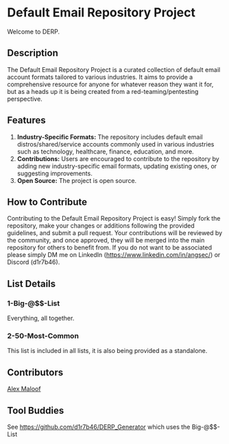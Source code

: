 # Default Email Repository Project
Welcome to DERP.


## Description
The Default Email Repository Project is a curated collection of default email account formats tailored to various industries. It aims to provide a comprehensive resource for anyone for whatever reason they want it for, but as a heads up it is being created from a red-teaming/pentesting perspective. 


## Features
1. **Industry-Specific Formats:** The repository includes default email distros/shared/service accounts commonly used in various industries such as technology, healthcare, finance, education, and more.
2. **Contributions:** Users are encouraged to contribute to the repository by adding new industry-specific email formats, updating existing ones, or suggesting improvements.
5. **Open Source:** The project is open source.

## How to Contribute
Contributing to the Default Email Repository Project is easy! Simply fork the repository, make your changes or additions following the provided guidelines, and submit a pull request. Your contributions will be reviewed by the community, and once approved, they will be merged into the main repository for others to benefit from. If you do not want to be associated please simply DM me on LinkedIn (https://www.linkedin.com/in/angsec/) or Discord (d1r7b46). 


## List Details

### 1-Big-@$$-List
Everything, all together.

### 2-50-Most-Common
This list is included in all lists, it is also being provided as a standalone. 


## Contributors
[Alex Maloof](https://www.linkedin.com/in/alexander-maloof/)


## Tool Buddies
See https://github.com/d1r7b46/DERP_Generator which uses the Big-@$$-List
